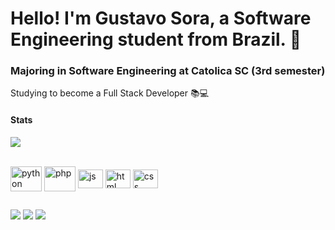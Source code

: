 # Hello! I'm Gustavo Sora, a Software Engineering student from Brazil. 👋

### Majoring in Software Engineering at Catolica SC (3rd semester)

 <p>Studying to become a Full Stack Developer  📚💻</p>


#### **Stats**
<a href="Languages"><img src="https://github-readme-stats.vercel.app/api/top-langs/?username=GustavoSora&layout=compact&langs_count=16&theme=dracula"></a>
<div style="display: inline_block"><br>

 <img class="lang" align="center" alt="python" height="40" width="50" src="https://devicon-website.vercel.app/api/python/original.svg" />
 <img class="lang" align="center" alt="php" height="40" width="50" src="https://cdn.jsdelivr.net/gh/devicons/devicon@latest/icons/php/php-original.svg" />
<img class="lang" align="center" alt="js" height="30" width="40" src="https://cdn.jsdelivr.net/gh/devicons/devicon@latest/icons/javascript/javascript-original.svg" />
 <img class="lang" align="center" alt="html" height="30" width="40" src="https://cdn.jsdelivr.net/gh/devicons/devicon@latest/icons/html5/html5-original.svg" />
 <img class="lang" align="center" alt="css" height="30" width="40" src="https://cdn.jsdelivr.net/gh/devicons/devicon@latest/icons/css3/css3-original.svg" />

          
</div>

##
 
<div>
  <a href="https://www.instagram.com/gustavosora_" target="_blank"><img src="https://img.shields.io/badge/-Instagram-%23E4405F?style=for-the-badge&logo=instagram&logoColor=white" target="_blank"></a>
  <a href = "mailto:sorahgustavo@gmail.com"><img src="https://img.shields.io/badge/-Gmail-%23333?style=for-the-badge&logo=gmail&logoColor=white" target="_blank"></a>
  <a href="https://www.linkedin.com/in/gustavo-sora-1a65782a0/" target="_blank"><img src="https://img.shields.io/badge/-LinkedIn-%230077B5?style=for-the-badge&logo=linkedin&logoColor=white" target="_blank"></a> 
</div>


